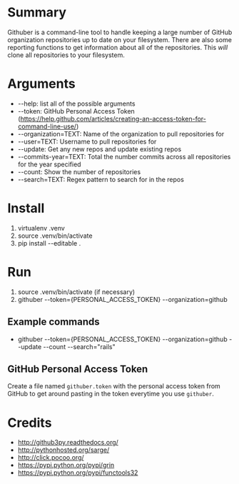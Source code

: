 # Summary
Githuber is a command-line tool to handle keeping a large number of GitHub organization repositories up to date on your filesystem. There are also some reporting functions to get information about all of the repositories. This *will* clone all repositories to your filesystem.

# Arguments
- --help: list all of the possible arguments
- --token: GitHub Personal Access Token (https://help.github.com/articles/creating-an-access-token-for-command-line-use/)
- --organization=TEXT: Name of the organization to pull repositories for
- --user=TEXT: Username to pull repositories for
- --update: Get any new repos and update existing repos
- --commits-year=TEXT: Total the number commits across all repositories for the year specified
- --count: Show the number of repositories
- --search=TEXT: Regex pattern to search for in the repos

# Install
1. virtualenv .venv
1. source .venv/bin/activate
1. pip install --editable .

# Run
1. source .venv/bin/activate (if necessary)
1. githuber --token={PERSONAL_ACCESS_TOKEN} --organization=github

## Example commands
- githuber --token={PERSONAL_ACCESS_TOKEN} --organization=github --update --count --search="rails"

## GitHub Personal Access Token
Create a file named `githuber.token` with the personal access token from GitHub to get around pasting in the token everytime you use `githuber`.

# Credits
- http://github3py.readthedocs.org/
- http://pythonhosted.org/sarge/
- http://click.pocoo.org/
- https://pypi.python.org/pypi/grin
- https://pypi.python.org/pypi/functools32
